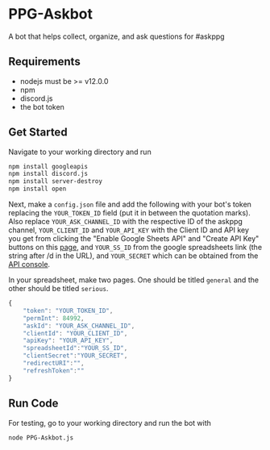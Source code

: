 # PPG-Askbot
A bot that helps collect, organize, and ask questions for #askppg

## Requirements
- nodejs must be >= v12.0.0
- npm
- discord.js
- the bot token

## Get Started
Navigate to your working directory and run
```bash
npm install googleapis
npm install discord.js
npm install server-destroy
npm install open
```
Next, make a `config.json` file and add the following with your bot's token replacing the `YOUR_TOKEN_ID` field (put it in between the quotation marks). Also replace `YOUR_ASK_CHANNEL_ID` with the respective ID of the askppg channel, `YOUR_CLIENT_ID`  and `YOUR_API_KEY` with the Client ID and API key you get from clicking the "Enable Google Sheets API" and "Create API Key" buttons on this [page](https://developers.google.com/sheets/api/quickstart/js), and `YOUR_SS_ID` from the google spreadsheets link (the string after /d in the URL), and `YOUR_SECRET` which can be obtained from the [API console](https://console.developers.google.com).

In your spreadsheet, make two pages. One should be titled `general` and the other should be titled `serious`.

``` javascript
{
	"token": "YOUR_TOKEN_ID",
	"permInt": 84992,
	"askId": "YOUR_ASK_CHANNEL_ID",
	"clientId": "YOUR_CLIENT_ID",
	"apiKey": "YOUR_API_KEY",
	"spreadsheetId":"YOUR_SS_ID",
	"clientSecret":"YOUR_SECRET",
	"redirectURI":"",
	"refreshToken":""
}
````

## Run Code
For testing, go to your working directory and run the bot with
```bash
node PPG-Askbot.js
```
